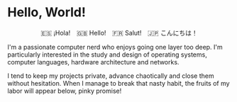 Hello, World!
=============

<p align='center'>🇪🇸 ¡Hola!　🇬🇧 Hello!　🇫🇷 Salut!　🇯🇵 こんにちは！</p>

I'm a passionate computer nerd who enjoys going one layer too deep. I'm
particularly interested in the study and design of operating systems, computer
languages, hardware architecture and networks.

I tend to keep my projects private, advance chaotically and close them without
hesitation. When I manage to break that nasty habit, the fruits of my labor
will appear below, pinky promise!
